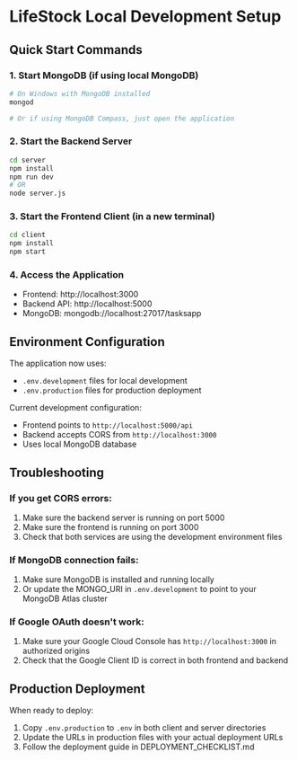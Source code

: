 # LifeStock Local Development Setup

## Quick Start Commands

### 1. Start MongoDB (if using local MongoDB)
```bash
# On Windows with MongoDB installed
mongod

# Or if using MongoDB Compass, just open the application
```

### 2. Start the Backend Server
```bash
cd server
npm install
npm run dev
# OR
node server.js
```

### 3. Start the Frontend Client (in a new terminal)
```bash
cd client
npm install
npm start
```

### 4. Access the Application
- Frontend: http://localhost:3000
- Backend API: http://localhost:5000
- MongoDB: mongodb://localhost:27017/tasksapp

## Environment Configuration

The application now uses:
- `.env.development` files for local development
- `.env.production` files for production deployment

Current development configuration:
- Frontend points to `http://localhost:5000/api`
- Backend accepts CORS from `http://localhost:3000`
- Uses local MongoDB database

## Troubleshooting

### If you get CORS errors:
1. Make sure the backend server is running on port 5000
2. Make sure the frontend is running on port 3000
3. Check that both services are using the development environment files

### If MongoDB connection fails:
1. Make sure MongoDB is installed and running locally
2. Or update the MONGO_URI in `.env.development` to point to your MongoDB Atlas cluster

### If Google OAuth doesn't work:
1. Make sure your Google Cloud Console has `http://localhost:3000` in authorized origins
2. Check that the Google Client ID is correct in both frontend and backend

## Production Deployment

When ready to deploy:
1. Copy `.env.production` to `.env` in both client and server directories
2. Update the URLs in production files with your actual deployment URLs
3. Follow the deployment guide in DEPLOYMENT_CHECKLIST.md
